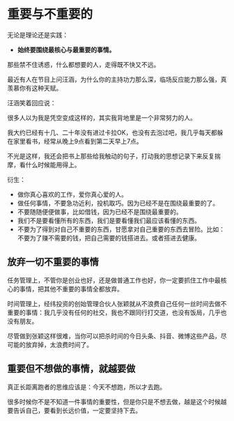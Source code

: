 # 重要与不重要的

无论是理论还是实践：

- **始终要围绕最核心与最重要的事情。**




那些禁不住诱惑，什么都想要的人，走得既不快又不远。


最近有人在节目上问汪涵，为什么你的主持功力那么深，临场反应能力那么强，真羡慕你有这种天赋。

汪涵笑着回应说：

很多人以为我是凭空变成这样的，其实我背地里是一个非常努力的人。

我大约已经有十几、二十年没有进过卡拉OK，也没有去泡过吧，我几乎每天都躲在家里看书，经常从晚上9点看到第二天早上7点。

不光是这样，我还会把书上那些给我触动的句子，打动我的思想记录下来反复揣摩，看什么时候能用得上。


衍生：

- 做你真心喜欢的工作，爱你真心爱的人。
- 做任何事情，不要急功近利，投机取巧。因为已经不是在围绕最重要的了。
- 不要随随便便做事，比如借钱，因为已经不是围绕最重要的。
- 我们不是要看懂所有的东西，我们是要看懂我们最应该看懂的东西。
- 不要为了得到对自己不重要的东西，甘愿拿对自己重要的东西去冒险。比如：不要为了赚不需要的钱，把自己需要的钱搭进去。或者搭进去健康。





## 放弃一切不重要的事情

任务管理上，不管你是创业也好，还是做普通工作也好，你一定要抓住工作中最核心的事情，把其他不重要的事情全都放弃。

时间管理上，经纬投资的创始管理合伙人张颖就从不浪费自己任何一丝时间去做不重要的事情：我几乎没有任何的社交，我也不跟同行打交道，也没有饭局，几乎也没有朋友。

尽管做到张颖这样很难，当你可以把杀时间的今日头条、抖音、微博这些产品，尽可能的放弃掉，太浪费时间了。



## 重要但不想做的事情，就越要做

真正长距离跑者的思维应该是：今天不想跑，所以才去跑。

很多时候你不是不知道一件事情的重要性，但是你只是不想去做，越是这个时候越要告诉自己，要看到长远价值，一定要坚持下去。